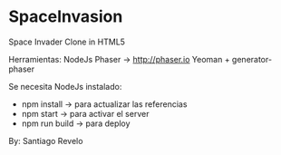 # SpaceInvasion
Space Invader Clone in HTML5

Herramientas:
NodeJs
Phaser -> http://phaser.io
Yeoman + generator-phaser 

Se necesita NodeJs instalado:
- npm install -> para actualizar las referencias
- npm start -> para activar el server
- npm run build -> para deploy


By: Santiago Revelo